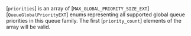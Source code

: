 [`priorities`] is an array of [`MAX_GLOBAL_PRIORITY_SIZE_EXT`][`QueueGlobalPriorityEXT`] enums representing all supported global
queue priorities in this queue family.
The first [`priority_count`] elements of the array will be valid.